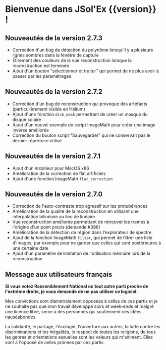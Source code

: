 # Bienvenue dans JSol'Ex {{version}} !

## Nouveautés de la version 2.7.3

- Correction d'un bug de détection du polynôme lorsqu'il y a plusieurs lignes sombres dans la fenêtre de capture
- Étirement des couleurs de la vue reconstruction lorsque la reconstruction est terminée
- Ajout d'un bouton "sélectionner et traiter" qui permet de ne plus avoir à passer par les paramétrages

## Nouveautés de la version 2.7.2

- Correction d'un bug de reconstruction qui provoque des artéfacts (particulièrement visible en Hélium)
- Ajout d'une fonction `disk_mask` permettant de créer un masque du disque solaire
- Ajout d'un nouvel exemple de script ImageMath pour créer une image inverse améliorée
- Correction du bouton script "Sauvegarder" qui ne conservait pas le dernier répertoire utilisé 

## Nouveautés de la version 2.7.1

- Ajout d'un installeur pour MacOS x86
- Amélioration de la correction de flat artificiels
- Ajout d'une fonction ImageMath `flat_correction`

## Nouveautés de la version 2.7.0

- Correction de l'auto-contraste trop agressif sur les protubérances
- Amélioration de la qualité de la reconstruction en utilisant une interpolation bilinéaire au lieu de linéaire
- Vue reconstruction améliorée permettant de retrouver les trames à l'origine d'un point précis (demande #386)
- Amélioration de la détection de région dans l'explorateur de spectre
- Ajout de la fonction ImageMath `filter`, qui permet de filtrer une liste d'images, par exemple pour ne garder que celles qui sont postérieures à une certaine date
- Ajout d'un paramètre de limitation de l'utilisation mémoire lors de la reconstruction

## Message aux utilisateurs français

**Si vous votez Rassemblement National ou tout autre parti proche de l'extrême droite, je vous demande de ne pas utiliser ce logiciel.**

Mes convictions sont diamètralement opposées à celles de ces partis et je ne souhaite pas que mon travail développé soirs et week-ends et malgré une licence libre, serve à des personnes qui soutiennent ces idées nauséabondes.

La solidarité, le partage, l'écologie, l'ouverture aux autres, la lutte contre les discriminations et les inégalités, le respect de toutes les religions, de tous les genres et orientations sexuelles sont les valeurs qui m'animent.
Elles sont à l'opposé de celles prônées par ces partis.

